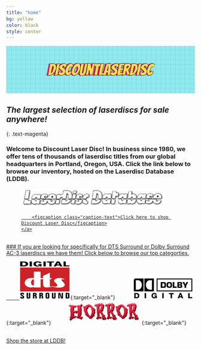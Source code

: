 ```yaml
---
title: "home"
bg: yellow
color: black
style: center
---
```


![Discount Laser Disc](img/DLD_banner2.png)

## *The largest selection of laserdiscs for sale anywhere!*
{: .text-magenta}

### Welcome to Discount Laser Disc!  In business since 1980, we offer tens of thousands of laserdisc titles from our global headquarters in Portland, Oregon, USA. Click the link below to browse our inventory, hosted on the Laserdisc Database (LDDB).

<figure>
    <a href="https://www.lddb.com/shops/lvdisc/" target="_blank" rel="noopener noreferrer">
        <img src="img/laserdisc_database.png"
        alt="LDDB storefront" />

        <figcaption class="caption-text">Click here to shop Discount Laser Disc</figcaption>
    </a>
</figure>

<br>
### If you are looking for specifically for DTS Surround or Dolby Surround AC-3 laserdiscs we have them!  Click below to browse our top categorties.

&nbsp;&nbsp;&nbsp;&nbsp;&nbsp;&nbsp;&nbsp;&nbsp;
[![DTS](img/digital-dts-logo.png)](https://www.lddb.com/shops.php?mode=iframe&owner=lvdisc&cat=sound&key=6){:target="_blank"} 
&nbsp;&nbsp;&nbsp;&nbsp;&nbsp;&nbsp;&nbsp;&nbsp;&nbsp;
[![Dolby Digital AC-3](img/Dolby_Surround_logo.png)](https://www.lddb.com/shops.php?mode=iframe&owner=lvdisc&cat=sound&key=5){:target="_blank"}
&nbsp;&nbsp;&nbsp;&nbsp;&nbsp;&nbsp;&nbsp;&nbsp;
[![Horror genre](img/horror.png)](https://www.lddb.com/shops.php?mode=iframe&owner=lvdisc&cat=category&key=19){:target="_blank"}
&nbsp;&nbsp;&nbsp;&nbsp;&nbsp;&nbsp;&nbsp;&nbsp;

<span id="shopbanner">
  <a href="{{ site.source_link }}" class="bg-magenta">
    Shop the store at LDDB!
  </a>
</span>
